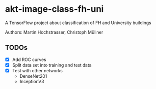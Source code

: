 # akt-image-class-fh-uni

A TensorFlow project about classification of FH and University buildings

Authors: Martin Hochstrasser, Christoph Müllner

## TODOs

* [x] Add ROC curves
* [x] Split data set into training and test data
* [x] Test with other networks
  * DenseNet201
  * InceptionV3

